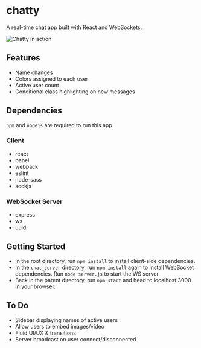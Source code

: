 # chatty

A real-time chat app built with React and WebSockets.

![Chatty in action](https://media.giphy.com/media/vFKqnCdLPNOKc/giphy.gif)


## Features

- Name changes
- Colors assigned to each user
- Active user count
- Conditional class highlighting on new messages

## Dependencies

`npm` and `nodejs` are required to run this app.

### Client

- react
- babel
- webpack
- eslint
- node-sass
- sockjs

### WebSocket Server

- express
- ws
- uuid


## Getting Started

- In the root directory, run `npm install` to install client-side dependencies.
- In the `chat_server` directory, run `npm install` again to install WebSocket dependencies. Run `node server.js` to start the WS server.
- Back in the parent directory, run `npm start` and head to localhost:3000 in your browser.

## To Do

- Sidebar displaying names of active users
- Allow users to embed images/video
- Fluid UI/UX & transitions
- Server broadcast on user connect/disconnected
